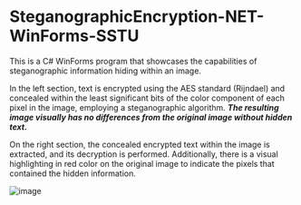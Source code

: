 # SteganographicEncryption-NET-WinForms-SSTU

This is a C# WinForms program that showcases the capabilities of steganographic information hiding within an image.

In the left section, text is encrypted using the AES standard (Rijndael) and concealed within the least significant bits of the color component of each pixel in the image, employing a steganographic algorithm.
**_The resulting image visually has no differences from the original image without hidden text._**

On the right section, the concealed encrypted text within the image is extracted, and its decryption is performed. Additionally, there is a visual highlighting in red color on the original image to indicate the pixels that contained the hidden information.

![image](https://github.com/ruddanil/SteganographicEncryption-WinForms-SSTU/assets/25799951/47417b52-5ab8-4dde-8db2-f13594435f17)


